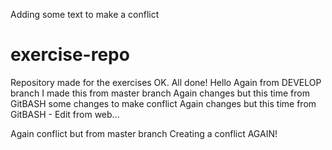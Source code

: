 Adding some text to make a conflict
# exercise-repo
Repository made for the exercises
OK. All done!
Hello Again from DEVELOP branch
I made this from master branch
Again changes but this time from GitBASH
some changes to make conflict
Again changes but this time from GitBASH - Edit from web...

Again conflict but from master branch
Creating a conflict AGAIN!
